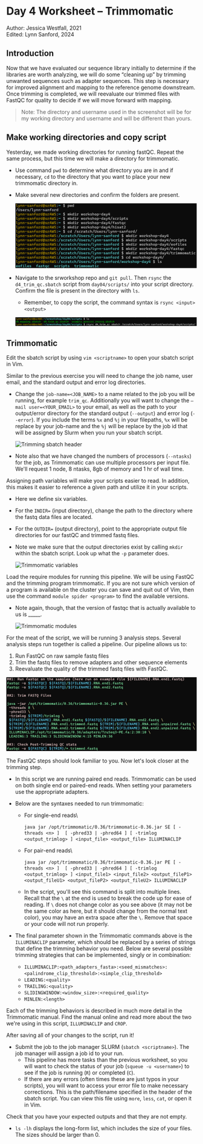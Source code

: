 # Day 4 Worksheet – Trimmomatic 
Author: Jessica Westfall, 2021\
Edited: Lynn Sanford, 2024

## Introduction
Now that we have evaluated our sequence library initially to determine if the libraries are worth analyzing, we will do some “cleaning up” by trimming unwanted sequences such as adapter sequences. This step is necessary for improved alignment and mapping to the reference genome downstream. Once trimming is completed, we will reevaluate our trimmed files with FastQC for quality to decide if we will move forward with mapping.
>Note: The directory and username used in the screenshot will be for my working directory and username and will be different than yours.

## Make working directories and copy script
Yesterday, we made working directories for running fastQC. Repeat the same process, but this time we will make a directory for trimmomatic.

- Use command `pwd` to determine what directory you are in and if necessary, `cd` to the directory that you want to place your new trimmomatic directory in. 
- Make several new directories and confirm the folders are present.

  ![Make trimming directories](md_images/make_trimming_dirs.png)

- Navigate to the srworkshop repo and `git pull`. Then `rsync` the `d4_trim_qc.sbatch` script from `day04/scripts/` into your script directory. Confirm the file is present in the directory with `ls`.
  - Remember, to copy the script, the command syntax is `rsync <input> <output>`

  ![Rsync trimming script](md_images/rsync_trimming_script.png)

## Trimmomatic

Edit the sbatch script by using `vim <scriptname>` to open your sbatch script in Vim.

Similar to the previous exercise you will need to change the job name, user email, and the standard output and error log directories.
- Change the `job-name=<JOB_NAME>` to a name related to the job you will be running, for example `trim_qc`. Additionally you will want to change the `–mail user=<YOUR_EMAIL>` to your email, as well as the path to your output/error directory for the standard output (`--output`) and error log (`--error`). If you include the terms `%x` and `%j` in your filepaths, `%x` will be replace by your job-name and the `%j` will be replace by the job id that will be assigned by Slurm when you run your sbatch script.

    ![Trimming sbatch header](md_images/trimming_sbatch_header.png)

- Note also that we have changed the numbers of processors (`--ntasks`) for the job, as Trimmomatic can use multiple processors per input file. We'll request 1 node, 8 ntasks, 8gb of memory and 1 hr of wall time. 

Assigning path variables will make your scripts easier to read. In addition, this makes it easier to reference a given path and utilize it in your scripts.
- Here we define six variables.
- For the `INDIR=` (input directory), change the path to the directory where the fastq data files are located.
- For the `OUTDIR=` (output directory), point to the appropriate output file directories for our fastQC and trimmed fastq files.
- Note we make sure that the output directories exist by calling `mkdir` within the sbatch script. Look up what the `-p` parameter does.

  ![Trimmomatic variables](md_images/trimmomatic_variables.png)
 

Load the require modules for running this pipeline. We will be using FastQC and the trimming program trimmomatic. If you are not sure which version of a program is available on the cluster you can save and quit out of Vim, then use the command `module spider <program>` to find the available versions.
- Note again, though, that the version of fastqc that is actually available to us is _____.

  ![Trimmomatic modules](md_images/trimmomatic_modules.png)
 
For the meat of the script, we will be running 3 analysis steps. Several analysis steps run together is called a pipeline. Our pipeline allows us to:
1. Run FastQC on raw sample fastq files
2. Trim the fastq files to remove adapters and other sequence elements
3. Reevaluate the quality of the trimmed fastq files with FastQC.

  ![Trimmomatic pipeline](md_images/trimmomatic_pipeline.png)

The FastQC steps should look familiar to you. Now let's look closer at the trimming step.
- In this script we are running paired end reads. Trimmomatic can be used on both single end or paired-end reads. When setting your parameters use the appropriate adapters. 
- Below are the syntaxes needed to run trimmomatic:
  - For single-end reads\
    ```
    java jar /opt/trimmomatic/0.36/trimmomatic-0.36.jar SE [ -threads <n> ]  [ -phred33 | -phred64 ] [ -trimlog <output_trimlog> ] <input_file> <output_file> ILLUMINACLIP
    ```
  - For pair-end reads\
    ```
    java jar /opt/trimmomatic/0.36/trimmomatic-0.36.jar PE [ -threads <n> ]  [ -phred33 | -phred64 ] [ -trimlog <output_trimlog> ] <input_file1> <input_file2> <output_fileP1> <output_fileU1> <output_fileP2> <output_fileU2> ILLUMINACLIP
    ```
  - In the script, you'll see this command is split into multiple lines. Recall that the `\` at the end is used to break the code up for ease of reading. If `\` does not change color as you see above (it may not be the same color as here, but it should change from the normal text color), you may have an extra space after the `\`. Remove that space or your code will not run properly.

- The final parameter shown in the Trimmomatic commands above is the `ILLUMINACLIP` parameter, which should be replaced by a series of strings that define the trimming behavior you need. Below are several possible trimming strategies that can be implemented, singly or in combination:
  - `ILLUMINACLIP:<path_adapters_fasta>:<seed_mismatches>:<palindrome_clip_threshold>:<simple_clip_threshold>`
  - `LEADING:<quality>`
  - `TRAILING:<quality>`
  - `SLIDINGWINDOW:<window_size>:<required_quality>`
  - `MINLEN:<length>`

Each of the trimming behaviors is described in much more detail in the Trimmomatic manual. Find the manual online and read more about the two we're using in this script, `ILLUMINACLIP` and `CROP`.

After saving all of your changes to the script, run it!

- Submit the job to the job manager SLURM (`sbatch <scriptname>`). The job manager will assign a job id to your run.
  - This pipeline has more tasks than the previous worksheet, so you will want to check the status of your job (`squeue -u <username>`) to see if the job is running (`R`) or completed (`C`).
  - If there are any errors (often times these are just typos in your scripts), you will want to access your error file to make necessary corrections. This is the path/filename specified in the header of the sbatch script. You can view this file using `more`, `less`, `cat`, or open it in Vim.

Check that you have your expected outputs and that they are not empty.
- `ls -lh` displays the long-form list, which includes the size of your files. The sizes should be larger than 0.